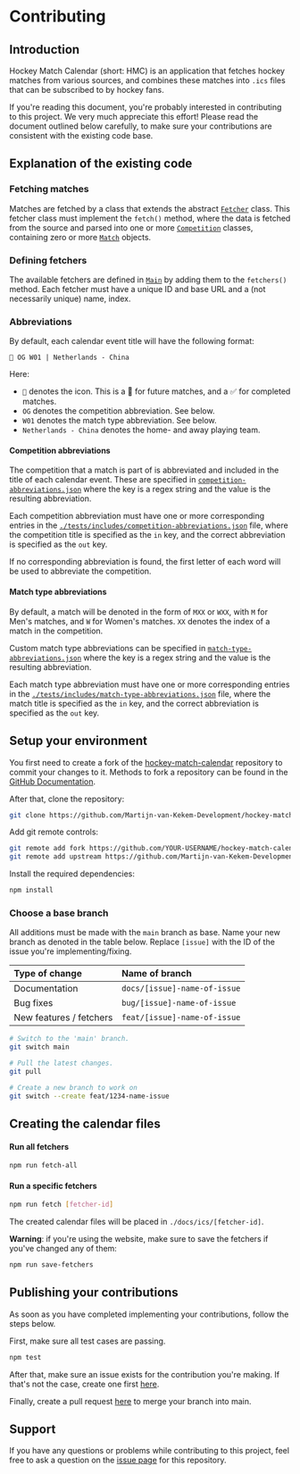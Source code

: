 # Contributing

## Introduction
Hockey Match Calendar (short: HMC) is an application that fetches hockey matches from various sources, and combines
these matches into `.ics` files that can be subscribed to by hockey fans.

If you're reading this document, you're probably interested in contributing to this project. We very much appreciate this effort!
Please read the document outlined below carefully, to make sure your contributions are consistent with the existing code base.

## Explanation of the existing code
### Fetching matches
Matches are fetched by a class that extends the abstract [`Fetcher`](./src/Fetchers/Fetcher.ts) class. 
This fetcher class must implement the `fetch()` method, where the data is fetched from the source and parsed into one 
or more [`Competition`](./src/Objects/Competition.ts) classes, containing zero or more [`Match`](./src/Objects/Match.ts) objects.

### Defining fetchers
The available fetchers are defined in [`Main`](./src/Main.ts) by adding them to the `fetchers()` method. Each fetcher
must have a unique ID and base URL and a (not necessarily unique) name, index.

### Abbreviations
By default, each calendar event title will have the following format:

`🏑 OG W01 | Netherlands - China`

Here:
- `🏑` denotes the icon. This is a 🏑 for future matches, and a ✅ for completed matches.
- `OG` denotes the competition abbreviation. See below.
- `W01` denotes the match type abbreviation. See below.
- `Netherlands - China` denotes the home- and away playing team.

#### Competition abbreviations
The competition that a match is part of is abbreviated and included in the title of each calendar event.
These are specified in [`competition-abbreviations.json`](./includes/competition-abbreviations.json) 
where the key is a regex string and the value is the resulting abbreviation.

Each competition abbreviation must have one or more corresponding entries in the 
[`./tests/includes/competition-abbreviations.json`](./tests/includes/competition-abbreviations.json) file, 
where the competition title is specified as the `in` key, and the correct abbreviation is specified as the `out` key.

If no corresponding abbreviation is found, the first letter of each word will be used to abbreviate the competition.

#### Match type abbreviations
By default, a match will be denoted in the form of `MXX` or `WXX`, with `M` for Men's matches, and `W` for Women's matches.
`XX` denotes the index of a match in the competition.

Custom match type abbreviations can be specified in [`match-type-abbreviations.json`](./includes/match-type-abbreviations.json)
where the key is a regex string and the value is the resulting abbreviation.

Each match type abbreviation must have one or more corresponding entries in the
[`./tests/includes/match-type-abbreviations.json`](./tests/includes/match-type-abbreviations.json) file, 
where the match title is specified as the `in` key, and the correct abbreviation is specified as the `out` key.

## Setup your environment
You first need to create a fork of the [hockey-match-calendar](https://github.com/Martijn-van-Kekem-Development/hockey-match-calendar) repository to commit your changes to it. Methods to fork a repository can be found in the [GitHub Documentation](https://docs.github.com/en/get-started/quickstart/fork-a-repo).

After that, clone the repository:
```sh
git clone https://github.com/Martijn-van-Kekem-Development/hockey-match-calendar && cd hockey-match-calendar
```

Add git remote controls:

```sh
git remote add fork https://github.com/YOUR-USERNAME/hockey-match-calendar.git
git remote add upstream https://github.com/Martijn-van-Kekem-Development/hockey-match-calendar.git
```

Install the required dependencies:
```sh
npm install
```

### Choose a base branch
All additions must be made with the `main` branch as base. Name your new branch as denoted in the table below.
Replace `[issue]` with the ID of the issue you're implementing/fixing.

| Type of change          | Name of branch               |
|:------------------------|:-----------------------------|
| Documentation           | `docs/[issue]-name-of-issue` |
| Bug fixes               | `bug/[issue]-name-of-issue`  |
| New features / fetchers | `feat/[issue]-name-of-issue` |


```sh
# Switch to the 'main' branch.
git switch main

# Pull the latest changes.
git pull

# Create a new branch to work on
git switch --create feat/1234-name-issue
```

## Creating the calendar files
#### Run all fetchers
```sh
npm run fetch-all
```

#### Run a specific fetchers
```sh
npm run fetch [fetcher-id]
```

The created calendar files will be placed in `./docs/ics/[fetcher-id]`.

**Warning**: if you're using the website, make sure to save the fetchers if you've changed any of them:
```sh
npm run save-fetchers
```

## Publishing your contributions
As soon as you have completed implementing your contributions, follow the steps below.

First, make sure all test cases are passing.
```sh
npm test
```

After that, make sure an issue exists for the contribution you're making. If that's not the case, create one 
first [here](https://github.com/Martijn-van-Kekem-Development/hockey-match-calendar/issues).

Finally, create a pull request [here](https://github.com/Martijn-van-Kekem-Development/hockey-match-calendar/pulls)
to merge your branch into main.

## Support
If you have any questions or problems while contributing to this project, feel free to ask a question on the 
[issue page](https://github.com/Martijn-van-Kekem-Development/hockey-match-calendar/issues) for this repository.